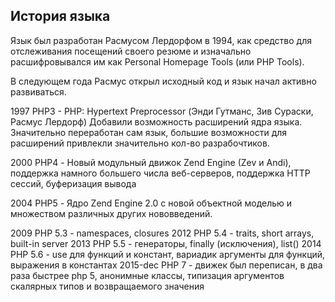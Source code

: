 ## История языка

Язык был разработан Расмусом Лердорфом в 1994, как средство для отслеживания посещений своего резюме и
изначально расшифровывался им как Personal Homepage Tools (или PHP Tools).

В следующем года Расмус открыл исходный код и язык начал активно развиваться.

1997 PHP3 - PHP: Hypertext Preprocessor (Энди Гутманс, Зив Сураски, Расмус Лердорф)
Добавили возможность расширений ядра языка. Значительно переработан сам язык,
большие возможности для расширений привлекли значительно кол-во разрабочтиков.

2000 PHP4 - Новый модульный движок Zend Engine (Zev и Andi),
поддержка намного большего числа веб-серверов,
поддержка HTTP сессий, буферизация вывода

2004 PHP5 - Ядро Zend Engine 2.0 с новой объектной моделью и множеством
различных других нововведений.

2009 PHP 5.3 - namespaces, closures
2012 PHP 5.4 - traits, short arrays, built-in server
2013 PHP 5.5 - генераторы, finally (исключения), list()
2014 PHP 5.6 - use для функций и констант, вариадик аргументы для функций, выражения в константах
2015-dec PHP 7 - движек был переписан, в два раза быстрее php 5, анонимные классы,
типизация аргументов скалярных типов и возвращаемого значения